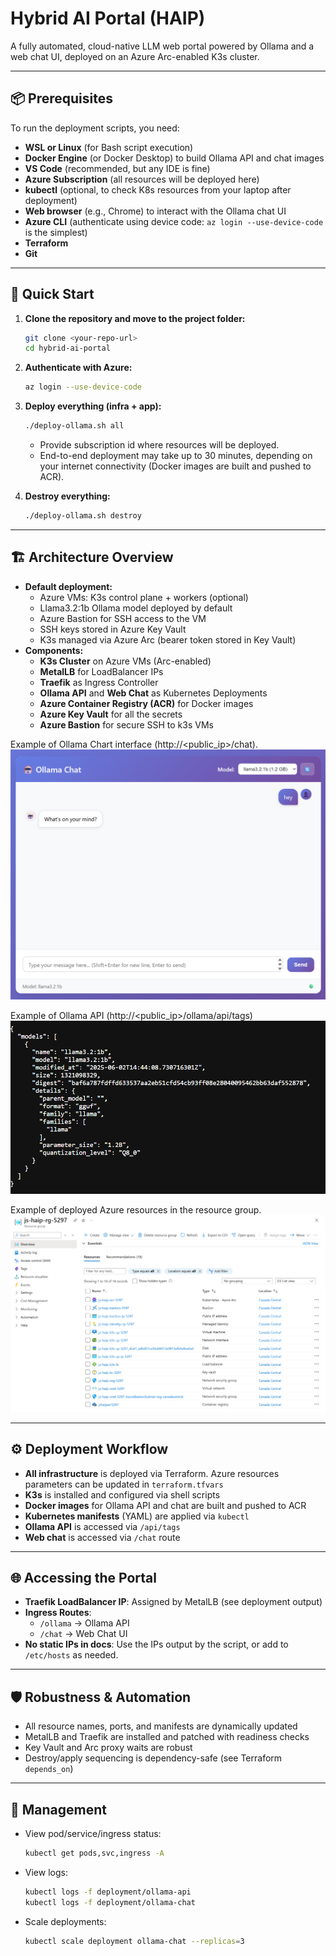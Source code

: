 # Hybrid AI Portal (HAIP)

A fully automated, cloud-native LLM web portal powered by Ollama and a web chat UI, deployed on an Azure Arc-enabled K3s cluster.

---

## 📦 Prerequisites

To run the deployment scripts, you need:
- **WSL or Linux** (for Bash script execution)
- **Docker Engine** (or Docker Desktop) to build Ollama API and chat images
- **VS Code** (recommended, but any IDE is fine)
- **Azure Subscription** (all resources will be deployed here)
- **kubectl** (optional, to check K8s resources from your laptop after deployment)
- **Web browser** (e.g., Chrome) to interact with the Ollama chat UI
- **Azure CLI** (authenticate using device code: `az login --use-device-code` is the simplest)
- **Terraform**
- **Git**

---

## 🚀 Quick Start

1. **Clone the repository and move to the project folder:**
   ```bash
   git clone <your-repo-url>
   cd hybrid-ai-portal
   ```
2. **Authenticate with Azure:**
   ```bash
   az login --use-device-code
   ```
3. **Deploy everything (infra + app):**
   ```bash
   ./deploy-ollama.sh all
   ```
   - Provide subscription id where resources will be deployed.
   - End-to-end deployment may take up to 30 minutes, depending on your internet connectivity (Docker images are built and pushed to ACR).

4. **Destroy everything:**
   ```bash
   ./deploy-ollama.sh destroy
   ```

---

## 🏗️ Architecture Overview

- **Default deployment:**
  - Azure VMs: K3s control plane + workers (optional)
  - Llama3.2:1b Ollama model deployed by default
  - Azure Bastion for SSH access to the VM
  - SSH keys stored in Azure Key Vault
  - K3s managed via Azure Arc (bearer token stored in Key Vault)
- **Components:**
  - **K3s Cluster** on Azure VMs (Arc-enabled)
  - **MetalLB** for LoadBalancer IPs
  - **Traefik** as Ingress Controller
  - **Ollama API** and **Web Chat** as Kubernetes Deployments
  - **Azure Container Registry (ACR)** for Docker images
  - **Azure Key Vault** for all the secrets
  - **Azure Bastion** for secure SSH to k3s VMs

Example of Ollama Chart interface (http://<public_ip>/chat).
![Ollama Chat UI](assets/ollama-chat.png)

Example of Ollama API (http://<public_ip>/ollama/api/tags)
![Ollama Chat API](assets/ollama-api.png)

Example of deployed Azure resources in the resource group.
![Azure Resource Group](assets/azure-rg.png)

---

## ⚙️ Deployment Workflow

- **All infrastructure** is deployed via Terraform. Azure resources parameters can be updated in `terraform.tfvars`
- **K3s** is installed and configured via shell scripts
- **Docker images** for Ollama API and chat are built and pushed to ACR
- **Kubernetes manifests** (YAML) are applied via `kubectl`
- **Ollama API** is accessed via `/api/tags`
- **Web chat** is accessed via `/chat` route

---

## 🌐 Accessing the Portal

- **Traefik LoadBalancer IP**: Assigned by MetalLB (see deployment output)
- **Ingress Routes**:
  - `/ollama` → Ollama API
  - `/chat`   → Web Chat UI
- **No static IPs in docs**: Use the IPs output by the script, or add to `/etc/hosts` as needed.

---

## 🛡️ Robustness & Automation

- All resource names, ports, and manifests are dynamically updated
- MetalLB and Traefik are installed and patched with readiness checks
- Key Vault and Arc proxy waits are robust
- Destroy/apply sequencing is dependency-safe (see Terraform `depends_on`)

---

## 📝 Management

- View pod/service/ingress status:
  ```bash
  kubectl get pods,svc,ingress -A
  ```
- View logs:
  ```bash
  kubectl logs -f deployment/ollama-api
  kubectl logs -f deployment/ollama-chat
  ```
- Scale deployments:
  ```bash
  kubectl scale deployment ollama-chat --replicas=3
  ```
